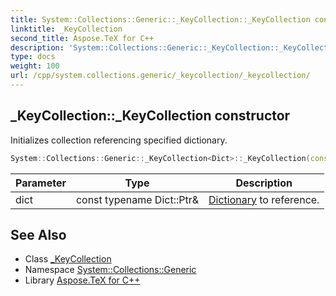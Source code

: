 ```yaml
---
title: System::Collections::Generic::_KeyCollection::_KeyCollection constructor
linktitle: _KeyCollection
second_title: Aspose.TeX for C++
description: 'System::Collections::Generic::_KeyCollection::_KeyCollection constructor. Initializes collection referencing specified dictionary in C++.'
type: docs
weight: 100
url: /cpp/system.collections.generic/_keycollection/_keycollection/
---
```

## _KeyCollection::_KeyCollection constructor


Initializes collection referencing specified dictionary.

```cpp
System::Collections::Generic::_KeyCollection<Dict>::_KeyCollection(const typename Dict::Ptr &dict)
```


| Parameter | Type | Description |
| --- | --- | --- |
| dict | const typename Dict::Ptr\& | [Dictionary](../../dictionary/) to reference. |

## See Also

* Class [_KeyCollection](../)
* Namespace [System::Collections::Generic](../../)
* Library [Aspose.TeX for C++](../../../)
